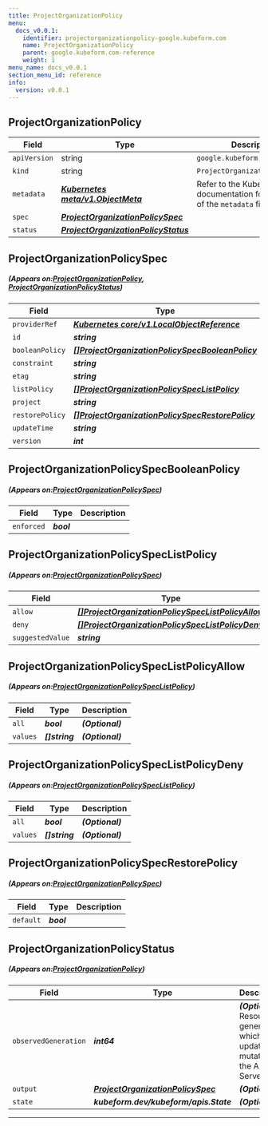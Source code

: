 ```yaml
---
title: ProjectOrganizationPolicy
menu:
  docs_v0.0.1:
    identifier: projectorganizationpolicy-google.kubeform.com
    name: ProjectOrganizationPolicy
    parent: google.kubeform.com-reference
    weight: 1
menu_name: docs_v0.0.1
section_menu_id: reference
info:
  version: v0.0.1
---
```


## ProjectOrganizationPolicy
| Field | Type | Description |
| ------ | ----- | ----------- |
| `apiVersion` | string | `google.kubeform.com/v1alpha1` |
|    `kind` | string | `ProjectOrganizationPolicy` |
| `metadata` | ***[Kubernetes meta/v1.ObjectMeta](https://kubernetes.io/docs/reference/generated/kubernetes-api/v1.13/#objectmeta-v1-meta)***|Refer to the Kubernetes API documentation for the fields of the `metadata` field.|
| `spec` | ***[ProjectOrganizationPolicySpec](#ProjectOrganizationPolicySpec)***||
| `status` | ***[ProjectOrganizationPolicyStatus](#ProjectOrganizationPolicyStatus)***||
## ProjectOrganizationPolicySpec
##### (Appears on:[ProjectOrganizationPolicy](#ProjectOrganizationPolicy), [ProjectOrganizationPolicyStatus](#ProjectOrganizationPolicyStatus))
| Field | Type | Description |
| ------ | ----- | ----------- |
| `providerRef` | ***[Kubernetes core/v1.LocalObjectReference](https://kubernetes.io/docs/reference/generated/kubernetes-api/v1.13/#localobjectreference-v1-core)***||
| `id` | ***string***||
| `booleanPolicy` | ***[[]ProjectOrganizationPolicySpecBooleanPolicy](#ProjectOrganizationPolicySpecBooleanPolicy)***| ***(Optional)*** |
| `constraint` | ***string***||
| `etag` | ***string***| ***(Optional)*** |
| `listPolicy` | ***[[]ProjectOrganizationPolicySpecListPolicy](#ProjectOrganizationPolicySpecListPolicy)***| ***(Optional)*** |
| `project` | ***string***||
| `restorePolicy` | ***[[]ProjectOrganizationPolicySpecRestorePolicy](#ProjectOrganizationPolicySpecRestorePolicy)***| ***(Optional)*** |
| `updateTime` | ***string***| ***(Optional)*** |
| `version` | ***int***| ***(Optional)*** |
## ProjectOrganizationPolicySpecBooleanPolicy
##### (Appears on:[ProjectOrganizationPolicySpec](#ProjectOrganizationPolicySpec))
| Field | Type | Description |
| ------ | ----- | ----------- |
| `enforced` | ***bool***||
## ProjectOrganizationPolicySpecListPolicy
##### (Appears on:[ProjectOrganizationPolicySpec](#ProjectOrganizationPolicySpec))
| Field | Type | Description |
| ------ | ----- | ----------- |
| `allow` | ***[[]ProjectOrganizationPolicySpecListPolicyAllow](#ProjectOrganizationPolicySpecListPolicyAllow)***| ***(Optional)*** |
| `deny` | ***[[]ProjectOrganizationPolicySpecListPolicyDeny](#ProjectOrganizationPolicySpecListPolicyDeny)***| ***(Optional)*** |
| `suggestedValue` | ***string***| ***(Optional)*** |
## ProjectOrganizationPolicySpecListPolicyAllow
##### (Appears on:[ProjectOrganizationPolicySpecListPolicy](#ProjectOrganizationPolicySpecListPolicy))
| Field | Type | Description |
| ------ | ----- | ----------- |
| `all` | ***bool***| ***(Optional)*** |
| `values` | ***[]string***| ***(Optional)*** |
## ProjectOrganizationPolicySpecListPolicyDeny
##### (Appears on:[ProjectOrganizationPolicySpecListPolicy](#ProjectOrganizationPolicySpecListPolicy))
| Field | Type | Description |
| ------ | ----- | ----------- |
| `all` | ***bool***| ***(Optional)*** |
| `values` | ***[]string***| ***(Optional)*** |
## ProjectOrganizationPolicySpecRestorePolicy
##### (Appears on:[ProjectOrganizationPolicySpec](#ProjectOrganizationPolicySpec))
| Field | Type | Description |
| ------ | ----- | ----------- |
| `default` | ***bool***||
## ProjectOrganizationPolicyStatus
##### (Appears on:[ProjectOrganizationPolicy](#ProjectOrganizationPolicy))
| Field | Type | Description |
| ------ | ----- | ----------- |
| `observedGeneration` | ***int64***| ***(Optional)*** Resource generation, which is updated on mutation by the API Server.|
| `output` | ***[ProjectOrganizationPolicySpec](#ProjectOrganizationPolicySpec)***| ***(Optional)*** |
| `state` | ***kubeform.dev/kubeform/apis.State***| ***(Optional)*** |
---
